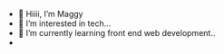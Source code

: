 - 👋 Hiiii, I’m Maggy
- 👀 I’m interested in tech...
- 🌱 I’m currently learning front end web development..
-

<!---
PrincessMaggy/PrincessMaggy is a ✨ special ✨ repository because its `README.md` (this file) appears on your GitHub profile.
You can click the Preview link to take a look at your changes.
--->

